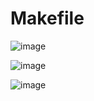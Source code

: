 # Makefile

![image](https://user-images.githubusercontent.com/84409826/166629790-282ef982-8757-4492-9497-580ec0877e90.png)

![image](https://user-images.githubusercontent.com/84409826/166629826-107f7fa5-bfe2-4895-a398-09603c749827.png)

![image](https://user-images.githubusercontent.com/84409826/166629877-af173d35-d71f-42c0-9c63-97ed8bc66a0a.png)
